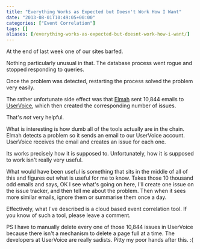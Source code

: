 ```yaml
---
title: "Everything Works as Expected but Doesn't Work How I Want"
date: "2013-08-01T10:49:05+00:00"
categories: ["Event Correlation"]
tags: []
aliases: [/everything-works-as-expected-but-doesnt-work-how-i-want/]
---
```


At the end of last week one of our sites barfed.

Nothing particularly unusual in that. The database process went rogue and stopped responding to queries.

Once the problem was detected, restarting the process solved the problem very easily.

The rather unfortunate side effect was that [Elmah](http://code.google.com/p/elmah/) sent 10,844 emails to [UserVoice](https://www.uservoice.com/), which then created the corresponding number of issues.

That's *not* very helpful.

What is interesting is how dumb all of the tools actually are in the chain. Elmah detects a problem so it sends an email to our UserVoice account. UserVoice receives the email and creates an issue for each one.

Its works precisely how it is supposed to. Unfortunately, how it is supposed to work isn't really very useful.

What would have been useful is something that sits in the middle of all of this and figures out what is useful for me to know. Takes those 10 thousand odd emails and says, OK I see what's going on here, I'll create one issue on the issue tracker, and then tell me about the problem. Then when it sees more similar emails, ignore them or summarise them once a day.

Effectively, what I've described is a cloud based event correlation tool. If you know of such a tool, please leave a comment.

PS I have to manually delete every one of those 10,844 issues in UserVoice because there isn't a mechanism to delete a page full at a time. The developers at UserVoice are really sadists. Pitty my poor hands after this. :(
